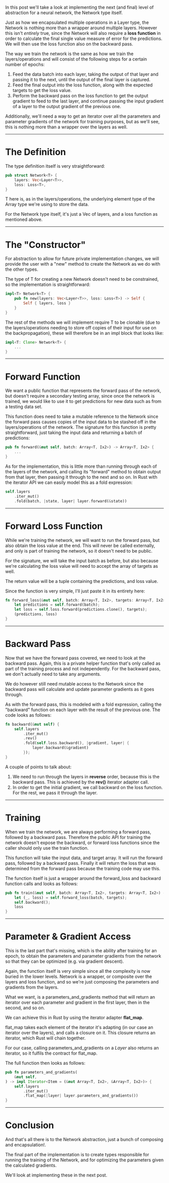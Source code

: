 In this post we'll take a look at implementing the next (and final) level of abstraction for a neural network, the Network type itself.

Just as how we encapsulated multiple operations in a Layer type, the Network is nothing more than a wrapper around multiple layers. However this isn't *entirely* true, since the Network will also require a **loss function** in order to calculate the final single value measure of error for the predictions. We will then use the loss function also on the backward pass.

The way we train the network is the same as how we train the layers/operations and will consist of the following steps for a certain number of epochs:

1. Feed the data batch into each layer, taking the output of that layer and passing it to the next, until the output of the final layer is captured.
2. Feed the final output into the loss function, along with the expected targets to get the loss value.
3. Perform the backward pass on the loss function to get the output gradient to feed to the last layer, and continue passing the input gradient of a layer to the output gradient of the previous one.

Additionally, we'll need a way to get an iterator over all the parameters and parameter gradients of the network for training purposes, but as we'll see, this is nothing more than a wrapper over the layers as well.

---
# The Definition #

The type definition itself is very straightforward:

```rust
pub struct Network<T> {
    layers: Vec<Layer<T>>,
    loss: Loss<T>,
}
```

T here is, as in the layers/operations, the underlying element type of the Array type we're using to store the data.

For the Network type itself, it's just a Vec of layers, and a loss function as mentioned above.

---
# The "Constructor" #

For abstraction to allow for future private implementation changes, we will provide the user with a "new" method to create the Network as we do with the other types.

The type of T for creating a new Network doesn't need to be constrained, so the implementation is straightforward:

```rust
impl<T> Network<T> {
    pub fn new(layers: Vec<Layer<T>>, loss: Loss<T>) -> Self {
        Self { layers, loss }
    }
}
```

The rest of the methods we will implement require T to be clonable (due to the layers/operations needing to store off copies of their input for use on the backpropagation), these will therefore be in an impl block that looks like:

```rust
impl<T: Clone> Network<T> {
    ...
}
```

---
# Forward Function #

We want a public function that represents the forward pass of the network, but doesn't require a secondary testing array, since once the network is trained, we would like to use it to get predictions for new data such as from a testing data set.

This function does need to take a mutable reference to the Network since the forward pass causes copies of the input data to be stashed off in the layers/operations of the network. The signature for this function is pretty straightforward, just taking the input data and returning a batch of predictions:

```rust
pub fn forward(&mut self, batch: Array<T, Ix2>) -> Array<T, Ix2> {
    ...
}
```

As for the implementation, this is little more than running through each of the layers of the network, and calling its "forward" method to obtain output from that layer, then passing it through to the next and so on. In Rust with the iterator API we can easily model this as a fold expression:

```rust
self.layers
    .iter_mut()
    .fold(batch, |state, layer| layer.forward(&state))
```

---
# Forward Loss Function #

While we're training the network, we will want to run the forward pass, but also obtain the loss value at the end. This will never be called externally, and only is part of training the network, so it doesn't need to be public.

For the signature, we will take the input batch as before, but also because we're calculating the loss value will need to accept the array of targets as well.

The return value will be a tuple containing the predictions, and loss value.

Since the function is very simple, I'll just paste it in its entirety here:

```rust
fn forward_loss(&mut self, batch: Array<T, Ix2>, targets: Array<T, Ix2>) -> (Array<T, Ix2>, T) {
    let predictions = self.forward(batch);
    let loss = self.loss.forward(predictions.clone(), targets);
    (predictions, loss)
}
```

---
# Backward Pass #

Now that we have the forward pass covered, we need to look at the backward pass. Again, this is a private helper function that's only called as part of the training process and not independently. For the backward pass, we don't actually need to take any arguments.

We do however still need mutable access to the Network since the backward pass will calculate and update parameter gradients as it goes through.

As with the forward pass, this is modeled with a fold expression, calling the "backward" function on each layer with the result of the previous one. The code looks as follows:

```rust
fn backward(&mut self) {
    self.layers
        .iter_mut()
        .rev()
        .fold(self.loss.backward(), |gradient, layer| {
            layer.backward(&gradient)
        });
}
```

A couple of points to talk about:

1. We need to run through the layers in **reverse** order, because this is the backward pass. This is achieved by the **rev()** iterator adapter call.
2. In order to get the initial gradient, we call backward on the loss function. For the rest, we pass it through the layer.

---
# Training #

When we train the network, we are always performing a forward pass, followed by a backward pass. Therefore the public API for training the network doesn't expose the backward, or forward loss functions since the caller should only use the train function.

This function will take the input data, and target array. It will run the forward pass, followed by a backward pass. Finally it will return the loss that was determined from the forward pass because the training code may use this.

The function itself is just a wrapper around the forward_loss and backward function calls and looks as follows:

```rust
pub fn train(&mut self, batch: Array<T, Ix2>, targets: Array<T, Ix2>) -> T {
    let (_, loss) = self.forward_loss(batch, targets);
    self.backward();
    loss
}
```

---
# Parameter & Gradient Access #

This is the last part that's missing, which is the ability after training for an epoch, to obtain the parameters and parameter gradients from the network so that they can be optimized (e.g. via gradient descent).

Again, the function itself is very simple since all the complexity is now buried in the lower levels. Network is a wrapper, or composite over the layers and loss function, and so we're just composing the parameters and gradients from the layers.

What we want, is a parameters_and_gradients method that will return an iterator over each parameter and gradient in the first layer, then in the second, and so on.

We can achieve this in Rust by using the iterator adapter **flat_map**.

flat_map takes each element of the iterator it's adapting (in our case an iterator over the layers), and calls a closure on it. This closure returns an iterator, which Rust will chain together.

For our case, calling parameters_and_gradients on a *Layer* also returns an iterator, so it fulfils the contract for flat_map.

The full function then looks as follows:

```rust
pub fn parameters_and_gradients(
    &mut self,
) -> impl Iterator<Item = (&mut Array<T, Ix2>, &Array<T, Ix2>)> {
    self.layers
        .iter_mut()
        .flat_map(|layer| layer.parameters_and_gradients())
}
```

---
# Conclusion #

And that's all there is to the Network abstraction, just a bunch of composing and encapsulation!.

The final part of the implementation is to create types responsible for running the training of the Network, and for optimizing the parameters given the calculated gradients.

We'll look at implementing these in the next post.

